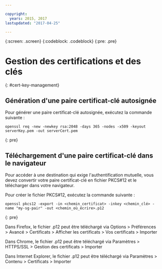 ```yaml
---

copyright:
  years: 2015, 2017
lastupdated: "2017-04-25"

---
```

{:screen: .screen}
{:codeblock: .codeblock}
{:pre: .pre}

# Gestion des certifications et des clés
{: #cert-key-management}

## Génération d'une paire certificat-clé autosignée

Pour générer une paire certificat-clé autosignée, exécutez la commande suivante :

```
openssl req -new -newkey rsa:2048 -days 365 -nodes -x509 -keyout serverKey.pem -out serverCert.pem
```
{: pre}


## Téléchargement d'une paire certificat-clé dans le navigateur

Pour accéder à une destination qui exige l'authentification mutuelle, vous devez convertir votre paire certificat-clé en fichier PKCS#12 et le télécharger dans votre navigateur.

Pour créer le fichier PKCS#12, exécutez la commande suivante :

```
openssl pkcs12 -export -in <chemin_certificat> -inkey <chemin_clé> -name "my-sg-pair" -out <chemin_où_écrire>.p12
```
{: pre}

Dans Firefox, le fichier .p12 peut être téléchargé via Options > Préférences > Avancé > Certificats > Afficher les certificats > Vos certificats > Importer

Dans Chrome, le fichier .p12 peut être téléchargé via Paramètres > HTTPS/SSL > Gestion des certificats > Importer

Dans Internet Explorer, le fichier .p12 peut être téléchargé via Paramètres > Contenu > Certificats > Importer
